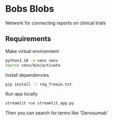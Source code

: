 # Bobs Blobs
Network for connecting reports on clinical trials

## Requirements

Make virtual environment
```bash
python3.10 -m venv venv
source venv/bin/activate
```

Install dependencies
```bash
pip install -r req_freeze.txt
```

Run app locally
```bash
streamlit run streamlit_app.py
```

Then you can search for terms like 'Denosumab'
